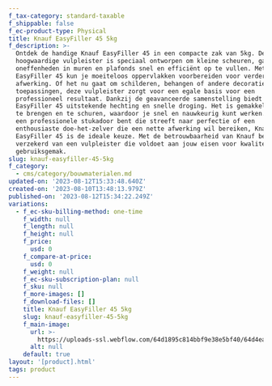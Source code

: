 ```yaml
---
f_tax-category: standard-taxable
f_shippable: false
f_ec-product-type: Physical
title: Knauf EasyFiller 45 5kg
f_description: >-
  Ontdek de handige Knauf EasyFiller 45 in een compacte zak van 5kg. Deze
  hoogwaardige vulpleister is speciaal ontworpen om kleine scheuren, gaten en
  oneffenheden in muren en plafonds snel en efficiënt op te vullen. Met Knauf
  EasyFiller 45 kun je moeiteloos oppervlakken voorbereiden voor verdere
  afwerking. Of het nu gaat om schilderen, behangen of andere decoratieve
  toepassingen, deze vulpleister zorgt voor een egale basis voor een
  professioneel resultaat. Dankzij de geavanceerde samenstelling biedt Knauf
  EasyFiller 45 uitstekende hechting en snelle droging. Het is gemakkelijk aan
  te brengen en te schuren, waardoor je snel en nauwkeurig kunt werken. Of je nu
  een professionele stukadoor bent die streeft naar perfectie of een
  enthousiaste doe-het-zelver die een nette afwerking wil bereiken, Knauf
  EasyFiller 45 is de ideale keuze. Met de betrouwbaarheid van Knauf ben je
  verzekerd van een vulpleister die voldoet aan jouw eisen voor kwaliteit en
  gebruiksgemak.
slug: knauf-easyfiller-45-5kg
f_category:
  - cms/category/bouwmaterialen.md
updated-on: '2023-08-12T15:33:48.640Z'
created-on: '2023-08-10T13:48:13.979Z'
published-on: '2023-08-12T15:34:22.249Z'
variations:
  - f_ec-sku-billing-method: one-time
    f_width: null
    f_length: null
    f_height: null
    f_price:
      usd: 0
    f_compare-at-price:
      usd: 0
    f_weight: null
    f_ec-sku-subscription-plan: null
    f_sku: null
    f_more-images: []
    f_download-files: []
    title: Knauf EasyFiller 45 5kg
    slug: knauf-easyfiller-45-5kg
    f_main-image:
      url: >-
        https://uploads-ssl.webflow.com/64d1895c814bbf9e38e5bf40/64d4ea93daf2bc009e1ff940_knauf%20easyfiller.webp
      alt: null
    default: true
layout: '[product].html'
tags: product
---
```



